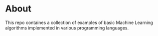 # About

This repo containes a collection of examples of basic Machine Learning algorithms implemented in various programming languages.
